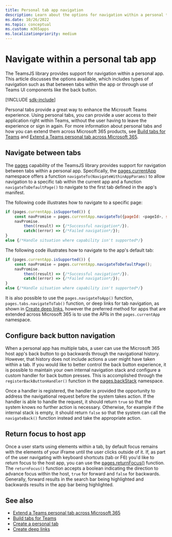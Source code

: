```yaml
---
title: Personal tab app navigation
description: Learn about the options for navigation within a personal tab app using the TeamsJS library.
ms.date: 10/26/2022
ms.topic: conceptual
ms.custom: m365apps
ms.localizationpriority: medium
---
```


# Navigate within a personal tab app

The TeamsJS library provides support for navigation within a personal app. This article discusses the options available, which includes types of navigation such as that between tabs within the app or through use of Teams UI components like the back button.

[!INCLUDE [sdk-include](~/includes/sdk-include.md)]

Personal tabs provide a great way to enhance the Microsoft Teams experience. Using personal tabs, you can provide a user access to their application right within Teams, without the user having to leave the experience or sign in again. For more information about personal tabs and how you can extend them across Microsoft 365 products, see [Build tabs for Teams](../tabs/what-are-tabs.md) and [Extend a Teams personal tab across Microsoft 365](extend-m365-teams-personal-tab.md).

## Navigate between tabs

The [pages](/javascript/api/@microsoft/teams-js/pages?view=msteams-client-js-latest&preserve-view=true) capability of the TeamsJS library provides support for navigation between tabs within a personal app. Specifically, the [pages.currentApp](/javascript/api/@microsoft/teams-js/pages.currentapp?view=msteams-client-js-latest&preserve-view=true) namespace offers a function `navigateTo(NavigateWithinAppParams)` to allow navigation to a specific tab within the current app and a function `navigateToDefaultPage()` to navigate to the first tab defined in the app's manifest.

The following code illustrates how to navigate to a specific page:

```js
if (pages.currentApp.isSupported()) {
    const navPromise = pages.currentApp.navigateTo({pageId: <pageId>, subPageId:<subPageId>});
    navPromise.
        then((result) => {/*Successful navigation*/}).
        catch((error) => {/*Failed navigation*/});
}
else {/*Handle situation where capability isn't supported*/}
```

The following code illustrates how to navigate to the app's default tab:

```js
if (pages.currentApp.isSupported()) {
    const navPromise = pages.currentApp.navigateToDefaultPage();
    navPromise.
        then((result) => {/*Successful navigation*/}).
        catch((error) => {/*Failed navigation*/});
}
else {/*Handle situation where capability isn't supported*/}
```

It is also possible to use the `pages.navigateToApp()` function, `pages.tabs.navigateToTab()` function, or deep links for tab navigation, as shown in [Create deep links](../concepts/build-and-test/deep-links.md#navigate-within-your-app), however the preferred method for apps that are extended across Microsoft 365 is to use the APIs in the `pages.currentApp` namespace.

## Configure back button navigation

When a personal app has multiple tabs, a user can use the Microsoft 365 host app's back button to go backwards through the navigational history. However, that history does not include actions a user might have taken within a tab. If you would like to better control the back button experience, it is possible to maintain your own internal navigation stack and configure a custom handler for back button presses. This is accomplished through the `registerBackButtonHandler()` function in the [pages.backStack](/javascript/api/@microsoft/teams-js/pages.backstack?view=msteams-client-js-latest) namespace.

Once a handler is registered, the handler is provided the opportunity to address the navigational request before the system takes action. If the handler is able to handle the request, it should return `true` so that the system knows no further action is necessary. Otherwise, for example if the internal stack is empty, it should return `false` so that the system can call the `navigateBack()` function instead and take the appropriate action.

## Return focus to host app

Once a user starts using elements within a tab, by default focus remains with the elements of your iFrame until the user clicks outside of it. If, as part of the user navigating with keyboard shortcuts (tab or F6) you'd like to return focus to the host app, you can use the [pages.returnFocus()](/javascript/api/@microsoft/teams-js/pages?view=msteams-client-js-latest#@microsoft-teams-js-pages-returnfocus) function. The `returnFocus()` function accepts a boolean indicating the direction to advance focus within the host, `true` for forward and `false` for backwards. Generally, forward results in the search bar being highlighted and backwards results in the app bar being highlighted.

## See also

* [Extend a Teams personal tab across Microsoft 365](extend-m365-teams-personal-tab.md)
* [Build tabs for Teams](../tabs/what-are-tabs.md)
* [Create a personal tab](../tabs/how-to/create-personal-tab.md)
* [Create deep links](../concepts/build-and-test/deep-links.md)
